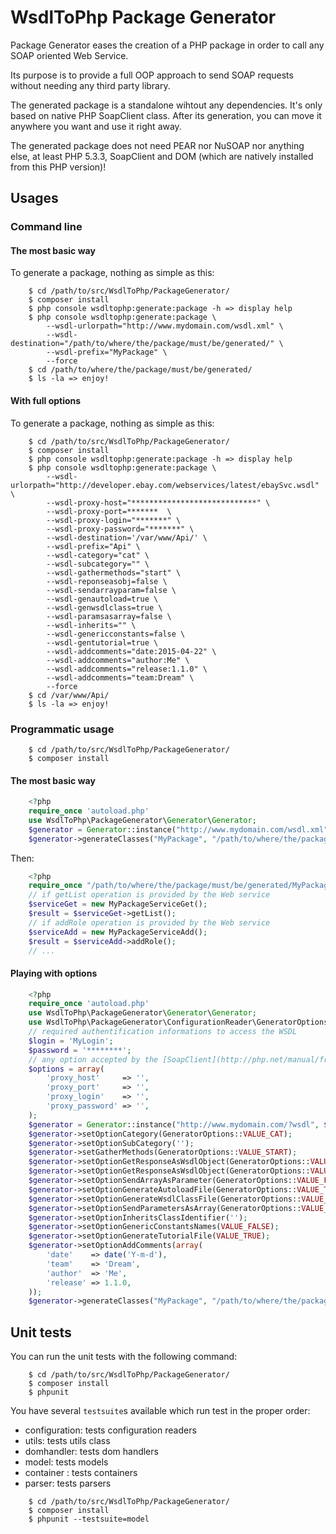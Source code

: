 # WsdlToPhp Package Generator
Package Generator eases the creation of a PHP package in order to call any SOAP oriented Web Service.

Its purpose is to provide a full OOP approach to send SOAP requests without needing any third party library.

The generated package is a standalone wihtout any dependencies. It's only based on native PHP SoapClient class. After its generation, you can move it anywhere you want and use it right away.

The generated package does not need PEAR nor NuSOAP nor anything else, at least PHP 5.3.3, SoapClient and DOM (which are natively installed from this PHP version)! 

## Usages
### Command line
#### The most basic way
To generate a package, nothing as simple as this:
```
    $ cd /path/to/src/WsdlToPhp/PackageGenerator/
    $ composer install
    $ php console wsdltophp:generate:package -h => display help
    $ php console wsdltophp:generate:package \
        --wsdl-urlorpath="http://www.mydomain.com/wsdl.xml" \
        --wsdl-destination="/path/to/where/the/package/must/be/generated/" \
        --wsdl-prefix="MyPackage" \
        --force
    $ cd /path/to/where/the/package/must/be/generated/
    $ ls -la => enjoy!
```
#### With full options
To generate a package, nothing as simple as this:
```
    $ cd /path/to/src/WsdlToPhp/PackageGenerator/
    $ composer install
    $ php console wsdltophp:generate:package -h => display help
    $ php console wsdltophp:generate:package \
        --wsdl-urlorpath="http://developer.ebay.com/webservices/latest/ebaySvc.wsdl" \
        --wsdl-proxy-host="****************************" \
        --wsdl-proxy-port=*******  \
        --wsdl-proxy-login="*******" \
        --wsdl-proxy-password="*******" \
        --wsdl-destination='/var/www/Api/' \
        --wsdl-prefix="Api" \
        --wsdl-category="cat" \
        --wsdl-subcategory="" \
        --wsdl-gathermethods="start" \
        --wsdl-reponseasobj=false \
        --wsdl-sendarrayparam=false \
        --wsdl-genautoload=true \
        --wsdl-genwsdlclass=true \
        --wsdl-paramsasarray=false \
        --wsdl-inherits="" \
        --wsdl-genericconstants=false \
        --wsdl-gentutorial=true \
        --wsdl-addcomments="date:2015-04-22" \
        --wsdl-addcomments="author:Me" \
        --wsdl-addcomments="release:1.1.0" \
        --wsdl-addcomments="team:Dream" \
        --force
    $ cd /var/www/Api/
    $ ls -la => enjoy!
```
### Programmatic usage
```
    $ cd /path/to/src/WsdlToPhp/PackageGenerator/
    $ composer install
```
#### The most basic way
```php
    <?php
    require_once 'autoload.php'
    use WsdlToPhp\PackageGenerator\Generator\Generator;
    $generator = Generator::instance("http://www.mydomain.com/wsdl.xml");
    $generator->generateClasses("MyPackage", "/path/to/where/the/package/must/be/generated/");
```
Then:
```php
    <?php
    require_once "/path/to/where/the/package/must/be/generated/MyPackageAutoload.php";
    // if getList operation is provided by the Web service
    $serviceGet = new MyPackageServiceGet();
    $result = $serviceGet->getList();
    // if addRole operation is provided by the Web service
    $serviceAdd = new MyPackageServiceAdd();
    $result = $serviceAdd->addRole();
    // ...
```
#### Playing with options
```php
    <?php
    require_once 'autoload.php'
    use WsdlToPhp\PackageGenerator\Generator\Generator;
    use WsdlToPhp\PackageGenerator\ConfigurationReader\GeneratorOptions
    // required authentification informations to access the WSDL
    $login = 'MyLogin';
    $password = '********';
    // any option accepted by the [SoapClient](http://php.net/manual/fr/soapclient.soapclient.php) class
    $options = array(
        'proxy_host'     => '',
        'proxy_port'     => '',
        'proxy_login'    => '',
        'proxy_password' => '',
    );
    $generator = Generator::instance("http://www.mydomain.com/?wsdl", $login, $password, $options);
    $generator->setOptionCategory(GeneratorOptions::VALUE_CAT);
    $generator->setOptionSubCategory('');
    $generator->setGatherMethods(GeneratorOptions::VALUE_START);
    $generator->setOptionGetResponseAsWsdlObject(GeneratorOptions::VALUE_FALSE);
    $generator->setOptionGetResponseAsWsdlObject(GeneratorOptions::VALUE_FALSE);
    $generator->setOptionSendArrayAsParameter(GeneratorOptions::VALUE_FALSE);
    $generator->setOptionGenerateAutoloadFile(GeneratorOptions::VALUE_TRUE);
    $generator->setOptionGenerateWsdlClassFile(GeneratorOptions::VALUE_TRUE);
    $generator->setOptionSendParametersAsArray(GeneratorOptions::VALUE_FALSE);
    $generator->setOptionInheritsClassIdentifier('');
    $generator->setOptionGenericConstantsNames(VALUE_FALSE);
    $generator->setOptionGenerateTutorialFile(VALUE_TRUE);
    $generator->setOptionAddComments(array(
        'date'    => date('Y-m-d'),
        'team'    => 'Dream',
        'author'  => 'Me',
        'release' => 1.1.0,
    ));
    $generator->generateClasses("MyPackage", "/path/to/where/the/package/must/be/generated/");
```
## Unit tests
You can run the unit tests with the following command:
```
    $ cd /path/to/src/WsdlToPhp/PackageGenerator/
    $ composer install
    $ phpunit
```
You have several ```testsuite```s available which run test in the proper order:

- configuration: tests configuration readers
- utils: tests utils class
- domhandler: tests dom handlers
- model: tests models
- container : tests containers
- parser: tests parsers

```
    $ cd /path/to/src/WsdlToPhp/PackageGenerator/
    $ composer install
    $ phpunit --testsuite=model
```